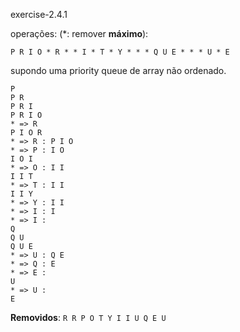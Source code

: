 exercise-2.4.1

operações: (*: remover **máximo**):

`P R I O * R * * I * T * Y * * * Q U E * * * U * E`

supondo uma priority queue de array não ordenado.

    P
    P R
    P R I
    P R I O 
    * => R
    P I O R
    * => R : P I O
    * => P : I O
    I O I
    * => O : I I 
    I I T
    * => T : I I 
    I I Y
    * => Y : I I 
    * => I : I
    * => I :
    Q
    Q U
    Q U E
    * => U : Q E
    * => Q : E
    * => E : 
    U
    * => U : 
    E
    
**Removidos**: `R R P O T Y I I U Q E U`
